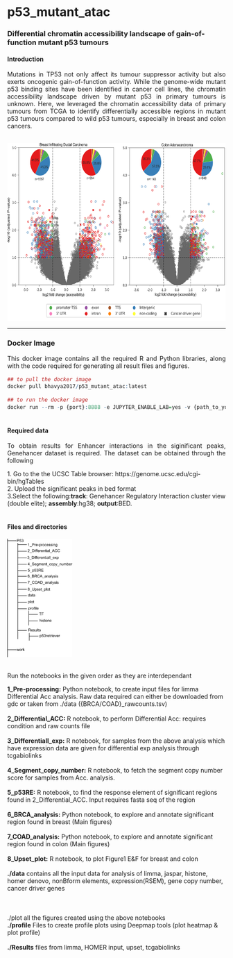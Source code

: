 # p53_mutant_atac
<h3>Differential chromatin accessibility landscape of gain-of-function mutant p53 tumours</h3>
<h4>Introduction</h4>
 <p align="justify" >Mutations in TP53 not only affect its tumour suppressor activity but also exerts oncogenic gain-of-function activity. While the genome-wide mutant p53 binding sites have been identified in cancer cell lines, the chromatin accessibility landscape driven by mutant p53 in primary tumours is unknown. Here, we leveraged the chromatin accessibility data of primary tumours from TCGA to identify differentially accessible regions in mutant p53 tumours compared to wild p53 tumours, especially in breast and colon cancers.</p>

<br>
<img src="https://github.com/onkoslab/p53_mutant_atac/blob/main/figure_readme.png" alt="" width="700" height="410">

____________________________________________________

<h3> Docker Image </h3>
  <p align="justify" > This docker image contains all the required R and Python libraries, along with the code required for generating all result files and figures.</p>
   
   
```r
## to pull the docker image
docker pull bhavya2017/p53_mutant_atac:latest
```


```r
## to run the docker image
docker run --rm -p {port}:8888 -e JUPYTER_ENABLE_LAB=yes -v {path_to_your_working_directory}:/home/jovyan/work bhavya2017/p53_mutant_atac:latest
```

#### <br/>Required data

<p align="justify" >To obtain results for Enhancer interactions in the siginificant peaks, Genehancer dataset is required. The dataset can be obtained through the following</p>


<p> 1. Go to the the UCSC Table browser: https://genome.ucsc.edu/cgi-bin/hgTables <br> 2. Upload the significant peaks in bed format <br> 3.Select the following:<b>track</b>: Genehancer Regulatory Interaction cluster view (double elite); <b>assembly</b>:hg38; <b>output</b>:BED.
<p <div class='a' </p>  

#### <br/> Files and directories
<img src="https://github.com/onkoslab/p53_mutant_atac/blob/main/tre.png" alt="alt text" width="150" >
<br><br>
<p>Run the notebooks in the given order as they are interdependant</p>
<p>
<b>1_Pre-processing:</b> Python notebook, to create input files for limma Differential Acc analysis. Raw data required can either be downloaded from gdc or taken from ./data ({BRCA/COAD}_rawcounts.tsv)
<br><br>
<b>2_Differential_ACC:</b> R notebook, to perform Differential Acc: requires condition and raw counts file
<br><br>
<b>3_Differentiall_exp:</b> R notebook, for samples from the above analysis which have expression data are given for differential exp analysis through tcgabiolinks
<br><br>
 <b>4_Segment_copy_number:</b> R notebook, to fetch the segment copy number score for samples from Acc. analysis.
<br><br>
 <b>5_p53RE:</b> R notebook, to find the response element of significant regions found in 2_Differential_ACC. Input requires fasta seq of the region
<br><br>
<b>6_BRCA_analysis:</b> Python notebook, to explore and annotate significant region found in breast (Main figures)
<br><br>
 <b>7_COAD_analysis:</b> Python notebook, to explore and annotate significant region found in colon (Main figures)
<br><br>
<b>8_Upset_plot:</b> R notebook, to plot Figure1 E&F for breast and colon
<br><br>
 <b>./data</b> contains all the input data for analysis of limma, jaspar, histone, homer denovo, nonBform elements, expression(RSEM), gene copy number, cancer driver genes
<br><br>
<br><br>./plot</b> all the figures created using the above notebooks
<br><b>./profile</b> Files to create profile plots using Deepmap tools (plot heatmap & plot profile)
 <br><br>
<b>./Results</b> files from limma, HOMER input, upset, tcgabiolinks

</p>

